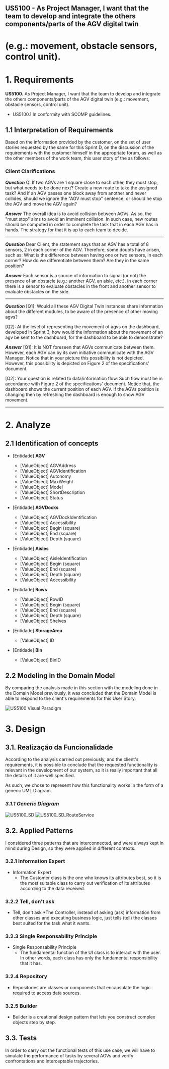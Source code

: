 ## US5100 - As Project Manager, I want that the team to develop and integrate the others components/parts of the AGV digital twin 
(e.g.: movement, obstacle sensors, control unit).
=======================================

# 1. Requirements

**US5100.** As Project Manager, I want that the team to develop and integrate the 
others components/parts of the AGV digital twin (e.g.: movement, obstacle 
sensors, control unit).

* US5100.1 In conformity with SCOMP guidelines.


## 1.1 Interpretation of Requirements


Based on the information provided by the customer, on the set of user stories requested
by the same for this Sprint D, on the discussion of the requirements with the
customer himself in the appropriate forum, as well as the other members of the 
work team, this user story of the as follows:




### Client Clarifications

***Question*** Q: If two AGVs are 1 square close to each other, they must stop,
but what needs to be done next? Create a new route to take the assigned task?
And if an AGV passes one block away from another and never collides, should we
ignore the "AGV must stop" sentence, or should he stop the AGV and move the AGV
again?


***Answer*** The overall idea is to avoid collision between AGVs.
As so, the "must stop" aims to avoid an imminent collision.
In such case, new routes should be computed in order to complete
the task that in  each AGV has in hands. 
The strategy for that it is up to each team to decide.

---------------------------------------------------------------

***Question*** Dear Client, the statement says that an AGV has a total of 8 sensors,
2 in each corner of the AGV. Therefore, some doubts have arisen, such as:
What is the difference between having one or two sensors, in each corner? 
How do we differentiate between them? Are they in the same position?

***Answer*** Each sensor is a source of information to signal (or not) the presence
of an obstacle (e.g.: another AGV, an aisle, etc.).
In each corner there is a sensor to evaluate obstacles in the
front and another sensor  to evaluate obstacles on the side.
  
---------------------------------------------------------------

***Question*** [Q1]: Would all these AGV Digital Twin instances share
information about the different modules, to be aware of the presence of
other moving agvs?

[Q2]: At the level of representing the movement of agvs on the dashboard, 
developed in Sprint 3, how would the information about the movement of an 
agv be sent to the dashboard, for the dashboard to be able to demonstrate?


***Answer*** [Q1]: It is NOT foreseen that AGVs communicate between them. 
However, each AGV can by its own initiative communicate with the AGV Manager.
Notice that in your picture this possibility is not depicted. 
However, this possibility is depicted on Figure 2 of the specifications' document.

[Q2]: Your question is related to data/information flow. 
Such flow must be in accordance with Figure 2 of the specifications' document.
Notice that, the dashboard shows the current position of each AGV.
If the AGVs position is changing then by refreshing the dashboard is enough 
to show AGV movement.

---------------------------------------------------------------



# 2. Analyze

## 2.1 Identification of concepts


* [Entidade] **AGV**
   * [ValueObject] AGVAddress
   * [ValueObject] AGVIdentification
   * [ValueObject] Autonomy
   * [ValueObject] MaxWeight
   * [ValueObject] Model
   * [ValueObject] ShortDescription
   * [ValueObject] Status

  
* [Entidade] **AGVDocks**
    * [ValueObject] AGVDockIdentification
    * [ValueObject] Accessibility
    * [ValueObject] Begin (square)
    * [ValueObject] End (square)
    * [ValueObject] Depth (square)


* [Entidade] **Aisles**
  * [ValueObject] AisleIdentification
  * [ValueObject] Begin (square)
  * [ValueObject] End (square)
  * [ValueObject] Depth (square)
  * [ValueObject] Accessibility


* [Entidade] **Rows**
    * [ValueObject] RowID
    * [ValueObject] Begin (square)
    * [ValueObject] End (square)
    * [ValueObject] Depth (square)
    * [ValueObject] Shelves  


* [Entidade] **StorageArea**
  * [ValueObject] ID


* [Entidade] **Bin**
    * [ValueObject] BinID


## 2.2 Modeling in the Domain Model

By comparing the analysis made in this section with the modeling done in the 
Domain Model previously, it was concluded that the Domain Model is able to
respond to the client's requirements for this User Story.

![US5100 Visual Paradigm](US5100.vpp)

# 3. Design


## 3.1. Realização da Funcionalidade

According to the analysis carried out previously, and the client's requirements,
it is possible to conclude that the requested functionality is relevant in the
development of our system, so it is really important that all the details of it
are well specified.

As such, we chose to represent how this functionality works in the form of a
generic UML Diagram.

### _3.1.1 Generic Diagram_

![US5100_SD](US5100_SD.svg)
![US5100_SD_RouteService](US5100_SD_RouteService.svg)


## 3.2. Applied Patterns

I considered three patterns that are interconnected, and were always kept in mind during Design, so they were applied in different contexts.

### 3.2.1 Information Expert

* Information Expert
   * The Customer class is the one who knows its attributes best, so it is the most suitable class to carry out verification of its attributes according to the data received.
  
### 3.2.2 Tell, don't ask

* Tell, don't ask
   *The Controller, instead of asking (ask) information from other classes and executing business logic, just tells (tell) the classes best suited for the task what it wants.

### 3.2.3 Single Responsability Principle

* Single Responsability Principle
   * The fundamental function of the UI class is to interact with the user. In other words, each class has only the fundamental responsibility that it has.

### 3.2.4 Repository

* Repositories are classes or components that encapsulate the logic required to access data sources.

### 3.2.5 Builder

* Builder is a creational design pattern that lets you construct complex objects step by step.
  
## 3.3. Tests


In order to carry out the functional tests of this use case, we will have to simulate the performance of tasks by several AGVs and verify confrontations and interceptable trajectories.